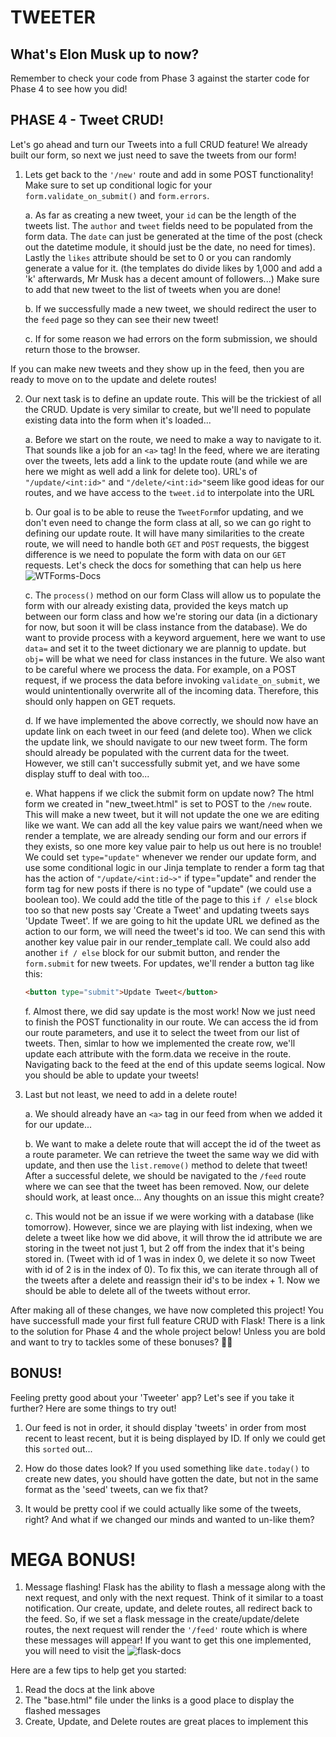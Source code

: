 # TWEETER

## What's Elon Musk up to now?

Remember to check your code from Phase 3 against the starter code for Phase 4 to
see how you did!


## PHASE 4 - Tweet CRUD!

Let's go ahead and turn our Tweets into a full CRUD feature!  We already built
our form, so next we just need to save the tweets from our form!

1. Lets get back to the `'/new'` route and add in some POST functionality!  Make
   sure to set up conditional logic for your `form.validate_on_submit()` and
   `form.errors`.  

    a. As far as creating a new tweet, your `id` can be the length of the tweets
    list.  The `author` and `tweet` fields need to be populated from the form
    data.  The `date` can just be generated at the time of the post (check out
    the datetime module, it should just be the date, no need for times). Lastly
    the `likes` attribute should be set to 0 or you can randomly generate a
    value for it. (the templates do divide likes by 1,000 and add a 'k'
    afterwards, Mr Musk has a decent amount of followers...)  Make sure to add
    that new tweet to the list of tweets when you are done!

    b. If we successfully made a new tweet, we should redirect the user to the
    `feed` page so they can see their new tweet!
    
    c. If for some reason we had errors on the form submission, we should return
    those to the browser.


If you can make new tweets and they show up in the feed, then you are ready to
move on to the update and delete routes!


2. Our next task is to define an update route.  This will be the trickiest of all
   the CRUD.  Update is very similar to create, but we'll need to populate existing
   data into the form when it's loaded...

   a.  Before we start on the route, we need to make a way to navigate to
   it.  That sounds like a job for an `<a>` tag!  In the feed, where we are
   iterating over the tweets, lets add a link to the update route (and while we
   are here we might as well add a link for delete too).  URL's of
   `"/update/<int:id>"` and `"/delete/<int:id>"`seem like good ideas for our
   routes, and we have access to the `tweet.id` to interpolate into the URL 

   b. Our goal is to be able to reuse the `TweetForm`for updating, and we don't
   even need to change the form class at all, so we can go right to defining our
   update route.  It will have many similarities to the create route, we will
   need to handle both `GET` and `POST` requests, the biggest difference is we
   need to populate the form with data on our `GET` requests.  Let's check the
   docs for something that can help us here ![WTForms-Docs](https://wtforms.readthedocs.io/en/3.1.x/fields/?highlight=process#wtforms.fields.Field.process)

   c. The `process()` method on our form Class will allow us to populate the
   form with our already existing data, provided the keys match up between our
   form class and how we're storing our data (in a dictionary for now, but
   soon it will be class instance from the database).  We do want to provide
   process with a keyword arguement, here we want to use `data=` and set it to
   the tweet dictionary we are plannig to update. but `obj=` will be what we
   need for class instances in the future.  We also want to be careful where we
   process the data.  For example, on a POST request, if we process the data before invoking `validate_on_submit`, we would unintentionally overwrite all of the incoming data.  Therefore, this should only happen on GET requets.

   d. If we have implemented the above correctly, we should now have an update
   link on each tweet in our feed (and delete too).  When we click the update
   link, we should navigate to our new tweet form.  The form should already be populated with the
   current data for the tweet.  However, we still can't successfully submit yet, and we have
   some display stuff to deal with too...

   e. What happens if we click the submit form on update now? The html form we
   created in "new_tweet.html" is set to POST to the `/new` route.  This will
   make a new tweet, but it will not update the one we are editing like we want.  We can add
   all the key value pairs we want/need when we render a template, we are
   already sending our form and our errors if they exists, so one more key value
   pair to help us out here is no trouble!  We could set `type="update"` whenever
   we render our update form, and use some conditional logic in our Jinja
   template to render a form tag that has the action of `"/update/<int:id~>"` if
   type="update" and render the form tag for new posts if there is no type of
   "update" (we could use a boolean too).  We could add the title of the page to
   this `if / else` block too so that new posts say 'Create a Tweet' and updating
   tweets says 'Update Tweet'.  If we are going to hit the update URL we defined
   as the action to our form, we will need the tweet's id too.  We can send this
   with another key value pair in our render_template call.   We could also add
   another `if / else` block for our submit button, and render the `form.submit` for
   new tweets.  For updates, we'll render a button tag like this: 
   ```html
   <button type="submit">Update Tweet</button>
   ```  

   f. Almost there, we did say update is the most work!  Now we just need to
   finish the POST functionality in our route.  We can access the id from our route parameters, and use it to select the tweet from our list of tweets.  Then, simlar to how we implemented the create row, we'll update each attribute with the form.data we receive in the route.  Navigating back to the feed at the end of this update seems logical.  Now you should be able to update your tweets!
   

3. Last but not least, we need to add in a delete route!  

   a. We should already have an `<a>` tag in our feed from when we added it for our update...

   b. We want to make a delete route that will accept the id of the tweet as a route parameter.  We can retrieve the tweet the same way we did with update, and then use the `list.remove()` method to delete that tweet!  After a successful delete, we should be navigated to the `/feed` route where we can see that the tweet has been removed.  Now, our delete should work, at least once...  Any thoughts on an issue this might create?

   c. This would not be an issue if we were working with a database (like tomorrow).  However, since we are playing with list indexing, when we delete a tweet like how we did above, it will throw the id attribute we are storing in the tweet not just 1, but 2 off from the index that it's being stored in.  (Tweet with id of 1 was in index 0, we delete it so now Tweet with id of 2 is in the index of 0).  To fix this, we can iterate through all of the tweets after a delete and reassign their id's to be index + 1.  Now we should be able to delete all of the tweets without error.


After making all of these changes, we have now completed this project!  You have successfull made your first full feature CRUD with Flask!  There is a link to the solution for Phase 4 and the
whole project below!  Unless you are bold and want to try to tackles some of
these bonuses? 💪🏻


## BONUS!

Feeling pretty good about your 'Tweeter' app?  Let's see if you take it further? Here
are some things to try out!

1. Our feed is not in order, it should display 'tweets' in order from most
   recent to least recent, but it is being displayed by ID.  If only we could
   get this `sorted` out...

2. How do those dates look?  If you used something like `date.today()` to create
   new dates, you should have gotten the date, but not in the same format as the
   'seed' tweets, can we fix that?

3. It would be pretty cool if we could actually like some of the tweets, right? And
   what if we changed our minds and wanted to un-like them?




# MEGA BONUS!

1. Message flashing!  Flask has the ability to flash a message along with the next request, and only with the next request.  Think of it similar to a toast notification.  Our create, update, and delete routes, all redirect back to the feed. So, if we set a flask message in the create/update/delete routes, the next request will render the `'/feed'` route which is where these messages will appear!  If you want to get this one implemented, you will need to visit the 
![flask-docs](https://flask.palletsprojects.com/en/3.0.x/patterns/flashing)

Here are a few tips to help get you started:
   1. Read the docs at the link above
   2. The "base.html" file under the links is a good place to display the flashed messages
   3. Create, Update, and Delete routes are great places to implement this